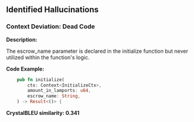 ## Identified Hallucinations

### Context Deviation: Dead Code
**Description:** 

The escrow_name parameter is declared in the initialize function but never utilized within the function's logic.

**Code Example:**
```rust
    pub fn initialize(
        ctx: Context<InitializeCtx>,
        amount_in_lamports: u64,
        escrow_name: String,
    ) -> Result<()> {
```

**CrystalBLEU similarity: 0.341** 
